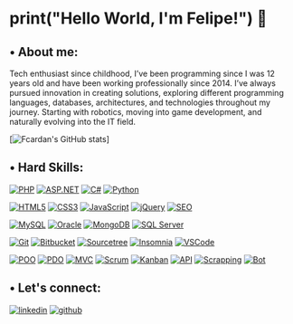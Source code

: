 
# print("Hello World, I'm Felipe!") 👋


##  • About me:
Tech enthusiast since childhood, I’ve been programming since I was 12 years old and have been working professionally since 2014. I’ve always pursued innovation in creating solutions, exploring different programming languages, databases, architectures, and technologies throughout my journey. Starting with robotics, moving into game development, and naturally evolving into the IT field.


[![Fcardan's GitHub stats](https://github-readme-stats.vercel.app/api?username=fcardan&theme=swift&show_icons=true)]


## • Hard Skills:

[![PHP](https://img.shields.io/badge/PHP-484C89?style=for-the-badge&logo=PHP&logoColor=white)](PHP)
[![ASP.NET](https://img.shields.io/badge/ASP.NET-512BD4?style=for-the-badge&logo=.net&logoColor=white)](ASP.NET)
[![C#](https://img.shields.io/badge/C%23-239120?style=for-the-badge&logo=c-sharp&logoColor=white)](C#)
[![Python](https://img.shields.io/badge/Python-3776AB?style=for-the-badge&logo=python&logoColor=white)](Python)

[![HTML5](https://img.shields.io/badge/HTML5-E34F26?style=for-the-badge&logo=html5&logoColor=white)](HTML5)
[![CSS3](https://img.shields.io/badge/CSS3-1572B6?style=for-the-badge&logo=css3&logoColor=white)](CSS3)
[![JavaScript](https://img.shields.io/badge/JavaScript-F7DF1E?style=for-the-badge&logo=javascript&logoColor=black)](JavaScript)
[![jQuery](https://img.shields.io/badge/jQuery-0769AD?style=for-the-badge&logo=jquery&logoColor=white)](jQuery)
[![SEO](https://img.shields.io/badge/SEO-0D8BDB?style=for-the-badge&logo=google&logoColor=white)](SEO)

[![MySQL](https://img.shields.io/badge/MySQL-4479A1?style=for-the-badge&logo=mysql&logoColor=white)](MySQL)
[![Oracle](https://img.shields.io/badge/Oracle-F80000?style=for-the-badge&logo=oracle&logoColor=white)](Oracle)
[![MongoDB](https://img.shields.io/badge/MongoDB-47A248?style=for-the-badge&logo=mongodb&logoColor=white)](MongoDB)
[![SQL Server](https://img.shields.io/badge/SQL%20Server-CC2927?style=for-the-badge&logo=microsoft-sql-server&logoColor=white)](SQL%20Server)

[![Git](https://img.shields.io/badge/Git-F05032?style=for-the-badge&logo=git&logoColor=white)](Git)
[![Bitbucket](https://img.shields.io/badge/Bitbucket-0052CC?style=for-the-badge&logo=bitbucket&logoColor=white)](Bitbucket)
[![Sourcetree](https://img.shields.io/badge/Sourcetree-0052CC?style=for-the-badge&logo=sourcetree&logoColor=white)](Sourcetree)
[![Insomnia](https://img.shields.io/badge/Insomnia-5849BE?style=for-the-badge&logo=insomnia&logoColor=white)](Insomnia)
[![VSCode](https://img.shields.io/badge/VSCode-007ACC?style=for-the-badge&logo=visual-studio-code&logoColor=white)](VSCode)

[![POO](https://img.shields.io/badge/POO-FF6F61?style=for-the-badge&logo=java&logoColor=white)](POO)
[![PDO](https://img.shields.io/badge/PDO-FF6F61?style=for-the-badge&logo=php&logoColor=white)](PDO)
[![MVC](https://img.shields.io/badge/MVC-FF6F61?style=for-the-badge&logo=laravel&logoColor=white)](MVC)
[![Scrum](https://img.shields.io/badge/Scrum-6DB33F?style=for-the-badge&logo=scrum&logoColor=white)](Scrum)
[![Kanban](https://img.shields.io/badge/Kanban-2584FF?style=for-the-badge&logo=trello&logoColor=white)](Kanban)
[![API](https://img.shields.io/badge/API-FF6F61?style=for-the-badge&logo=postman&logoColor=white)](API)
[![Scrapping](https://img.shields.io/badge/Scrapping-FF6F61?style=for-the-badge&logo=python&logoColor=white)](Scrapping)
[![Bot](https://img.shields.io/badge/Bot-FF6F61?style=for-the-badge&logo=telegram&logoColor=white)](Bot)

## • Let's connect:

[![linkedin](https://img.shields.io/badge/linkedin-0A66C2?style=for-the-badge&logo=linkedin&logoColor=white)](https://www.linkedin.com/in/fcardan)
[![github](https://img.shields.io/badge/github-000000?style=for-the-badge&logo=github&logoColor=white)](https://github.com/fcardan)

